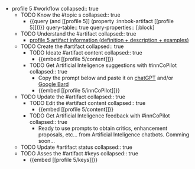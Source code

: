 
- profile 5 #workflow
   collapsed:: true
  - TODO Know the #topic s
    collapsed:: true
    - {{query (and [[profile 5]] (property :innbok-artifact [[profile 5]]))}}
      query-table:: true
      query-properties:: [:block]
  - TODO Understand the #artifact
    collapsed:: true
    - [profile 5 artifact information (definition + description + examples)](https://go.innbok.com/#/page/innBoK%2Fprofile-%28id%29%2Finfo)
  - TODO Create the #artifact
     collapsed:: true
    - TODO Ideate #artifact content
      collapsed:: true
      - {{embed [[profile 5/content]]}}
    - TODO Get Artificial Inteligence suggestions with #innCoPilot
      collapsed:: true
      - Copy the prompt below and paste it on [chatGPT](https://chat.openai.com) and/or [Google Bard](https://bard.google.com/chat)
      - {{embed [[profile 5/innCoPilot]]}}
  - TODO Update the #artifact
    collapsed:: true
    - TODO Edit the #artifact content
     collapsed:: true
      - {{embed [[profile 5/content]]}}
    - TODO Get Artificial Inteligence feedback with #innCoPilot
      collapsed:: true
      - Ready to use prompts to obtain critics, enhancement proposals, etc... from Artificial Inteligence chatbots. Comming soon...
  - TODO Update #artifact status
    collapsed:: true
  - TODO Asses the #artifact #keys
    collapsed:: true
    - {{embed [[profile 5/keys]]}}








